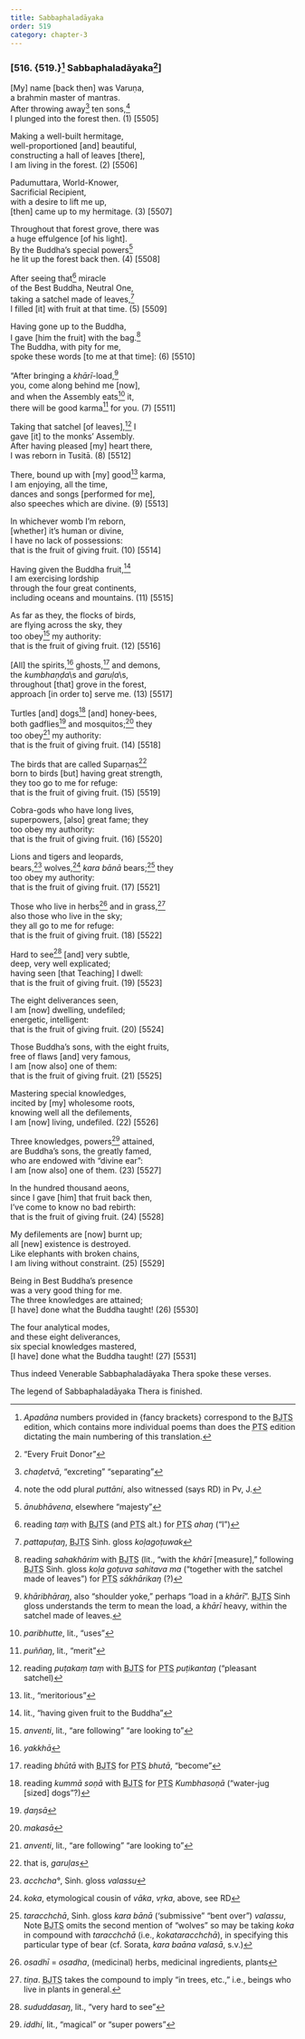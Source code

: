```yaml
---
title: Sabbaphaladāyaka
order: 519
category: chapter-3
---
```


### \[516. {519.}[^1] Sabbaphaladāyaka[^2]\]

\[My\] name \[back then\] was Varuṇa,  
a brahmin master of mantras.  
After throwing away[^3] ten sons,[^4]  
I plunged into the forest then. (1) \[5505\]

Making a well-built hermitage,  
well-proportioned \[and\] beautiful,  
constructing a hall of leaves \[there\],  
I am living in the forest. (2) \[5506\]

Padumuttara, World-Knower,  
Sacrificial Recipient,  
with a desire to lift me up,  
\[then\] came up to my hermitage. (3) \[5507\]

Throughout that forest grove, there was  
a huge effulgence \[of his light\].  
By the Buddha’s special powers[^5]  
he lit up the forest back then. (4) \[5508\]

After seeing that[^6] miracle  
of the Best Buddha, Neutral One,  
taking a satchel made of leaves,[^7]  
I filled \[it\] with fruit at that time. (5) \[5509\]

Having gone up to the Buddha,  
I gave \[him the fruit\] with the bag.[^8]  
The Buddha, with pity for me,  
spoke these words \[to me at that time\]: (6) \[5510\]

“After bringing a *khārī*-load,[^9]  
you, come along behind me \[now\],  
and when the Assembly eats[^10] it,  
there will be good karma[^11] for you. (7) \[5511\]

Taking that satchel \[of leaves\],[^12] I  
gave \[it\] to the monks’ Assembly.  
After having pleased \[my\] heart there,  
I was reborn in Tusitā. (8) \[5512\]

There, bound up with \[my\] good[^13] karma,  
I am enjoying, all the time,  
dances and songs \[performed for me\],  
also speeches which are divine. (9) \[5513\]

In whichever womb I’m reborn,  
\[whether\] it’s human or divine,  
I have no lack of possessions:  
that is the fruit of giving fruit. (10) \[5514\]

Having given the Buddha fruit,[^14]  
I am exercising lordship  
through the four great continents,  
including oceans and mountains. (11) \[5515\]

As far as they, the flocks of birds,  
are flying across the sky, they  
too obey[^15] my authority:  
that is the fruit of giving fruit. (12) \[5516\]

\[All\] the spirits,[^16] ghosts,[^17] and demons,  
the *kumbhaṇḍa*\s and *garuḷa*\s,  
throughout \[that\] grove in the forest,  
approach \[in order to\] serve me. (13) \[5517\]

Turtles \[and\] dogs[^18] \[and\] honey-bees,  
both gadflies[^19] and mosquitos;[^20] they  
too obey[^21] my authority:  
that is the fruit of giving fruit. (14) \[5518\]

The birds that are called Suparṇas[^22]  
born to birds \[but\] having great strength,  
they too go to me for refuge:  
that is the fruit of giving fruit. (15) \[5519\]

Cobra-gods who have long lives,  
superpowers, \[also\] great fame; they  
too obey my authority:  
that is the fruit of giving fruit. (16) \[5520\]

Lions and tigers and leopards,  
bears,[^23] wolves,[^24] *kara bānā* bears;[^25] they  
too obey my authority:  
that is the fruit of giving fruit. (17) \[5521\]

Those who live in herbs[^26] and in grass,[^27]  
also those who live in the sky;  
they all go to me for refuge:  
that is the fruit of giving fruit. (18) \[5522\]

Hard to see[^28] \[and\] very subtle,  
deep, very well explicated;  
having seen \[that Teaching\] I dwell:  
that is the fruit of giving fruit. (19) \[5523\]

The eight deliverances seen,  
I am \[now\] dwelling, undefiled;  
energetic, intelligent:  
that is the fruit of giving fruit. (20) \[5524\]

Those Buddha’s sons, with the eight fruits,  
free of flaws \[and\] very famous,  
I am \[now also\] one of them:  
that is the fruit of giving fruit. (21) \[5525\]

Mastering special knowledges,  
incited by \[my\] wholesome roots,  
knowing well all the defilements,  
I am \[now\] living, undefiled. (22) \[5526\]

Three knowledges, powers[^29] attained,  
are Buddha’s sons, the greatly famed,  
who are endowed with “divine ear”:  
I am \[now also\] one of them. (23) \[5527\]

In the hundred thousand aeons,  
since I gave \[him\] that fruit back then,  
I’ve come to know no bad rebirth:  
that is the fruit of giving fruit. (24) \[5528\]

My defilements are \[now\] burnt up;  
all \[new\] existence is destroyed.  
Like elephants with broken chains,  
I am living without constraint. (25) \[5529\]

Being in Best Buddha’s presence  
was a very good thing for me.  
The three knowledges are attained;  
\[I have\] done what the Buddha taught! (26) \[5530\]

The four analytical modes,  
and these eight deliverances,  
six special knowledges mastered,  
\[I have\] done what the Buddha taught! (27) \[5531\]

Thus indeed Venerable Sabbaphaladāyaka Thera spoke these verses.

The legend of Sabbaphaladāyaka Thera is finished.

[^1]: *Apadāna* numbers provided in {fancy brackets} correspond to the <abbr title="Buddha Jayanthi Tripitaka Series">BJTS</abbr> edition, which contains more individual poems than does the <abbr title="Pali Text Society">PTS</abbr> edition dictating the main numbering of this translation.

[^2]: “Every Fruit Donor”

[^3]: *chaḍetvā*, “excreting” “separating”

[^4]: note the odd plural *puttāni*, also witnessed (says RD) in Pv, J.

[^5]: *ānubhāvena*, elsewhere “majesty”

[^6]: reading *taṃ* with <abbr title="Buddha Jayanthi Tripitaka Series">BJTS</abbr> (and <abbr title="Pali Text Society">PTS</abbr> alt.) for <abbr title="Pali Text Society">PTS</abbr> *ahaŋ* (“I”)

[^7]: *pattapuṭaŋ*, <abbr title="Buddha Jayanthi Tripitaka Series">BJTS</abbr> Sinh. gloss *koḷagoṭuwak*

[^8]: reading *sahakhārim* with <abbr title="Buddha Jayanthi Tripitaka Series">BJTS</abbr> (lit., “with the *khārī* \[measure\],” following <abbr title="Buddha Jayanthi Tripitaka Series">BJTS</abbr> Sinh. gloss *koḷa goṭuva sahitava ma* (“together with the satchel made of leaves”) for <abbr title="Pali Text Society">PTS</abbr> *sākhārikaŋ* (?)

[^9]: *khāribhāraŋ*, also “shoulder yoke,” perhaps “load in a *khārī*”. <abbr title="Buddha Jayanthi Tripitaka Series">BJTS</abbr> Sinh gloss understands the term to mean the load, a *khārī* heavy, within the satchel made of leaves.

[^10]: *paribhutte*, lit., “uses”

[^11]: *puññaŋ*, lit., “merit”

[^12]: reading *puṭakaṃ taṃ* with <abbr title="Buddha Jayanthi Tripitaka Series">BJTS</abbr> for <abbr title="Pali Text Society">PTS</abbr> *puṭikantaŋ* (“pleasant satchel)

[^13]: lit., “meritorious”

[^14]: lit., “having given fruit to the Buddha”

[^15]: *anventi*, lit., “are following” “are looking to”

[^16]: *yakkhā*

[^17]: reading *bhūtā* with <abbr title="Buddha Jayanthi Tripitaka Series">BJTS</abbr> for <abbr title="Pali Text Society">PTS</abbr> *bhutā*, “become”

[^18]: reading *kummā soṇā* with <abbr title="Buddha Jayanthi Tripitaka Series">BJTS</abbr> for <abbr title="Pali Text Society">PTS</abbr> *Kumbhasoṇā* (“water-jug \[sized\] dogs”?)

[^19]: *ḍaŋsā*

[^20]: *makasā*

[^21]: *anventi*, lit., “are following” “are looking to”

[^22]: that is, *garuḷas*

[^23]: *a<span class="diacritics" data-state="on">c</span><span class="no-diacritics" data-state="off">ch</span>cha°*, Sinh. gloss *valassu*

[^24]: *koka*, etymological cousin of *vāka*, *vṛka*, above, see RD

[^25]: *tara<span class="diacritics" data-state="on">c</span><span class="no-diacritics" data-state="off">ch</span>chā*, Sinh. gloss *kara bānā* (‘submissive” “bent over”) *valassu*, Note <abbr title="Buddha Jayanthi Tripitaka Series">BJTS</abbr> omits the second mention of “wolves” so may be taking *koka* in compound with *tara<span class="diacritics" data-state="on">c</span><span class="no-diacritics" data-state="off">ch</span>chā* (i.e., *kokatara<span class="diacritics" data-state="on">c</span><span class="no-diacritics" data-state="off">ch</span>chā*), in specifying this particular type of bear (cf. Sorata, *kara baāna valasā*, s.v.)

[^26]: *osadhī* = *osadha*, (medicinal) herbs, medicinal ingredients, plants

[^27]: *tiṇa*. <abbr title="Buddha Jayanthi Tripitaka Series">BJTS</abbr> takes the compound to imply “in trees, etc.,” i.e., beings who live in plants in general.

[^28]: *sududdasaŋ*, lit., “very hard to see”

[^29]: *iddhi*, lit., “magical” or “super powers”
